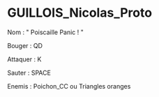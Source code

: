 # GUILLOIS_Nicolas_Proto

Nom : " Poiscaille Panic ! "

Bouger : QD

Attaquer : K

Sauter : SPACE

Enemis : Poichon_CC ou Triangles oranges
